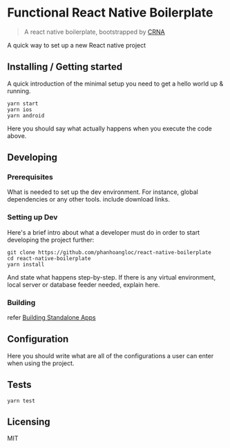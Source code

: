 # Functional React Native Boilerplate
> A react native boilerplate, bootstrapped by [CRNA](https://github.com/react-community/create-react-native-app)

A quick way to set up a new React native project

## Installing / Getting started

A quick introduction of the minimal setup you need to get a hello world up & running.

```shell
yarn start
yarn ios
yarn android
```

Here you should say what actually happens when you execute the code above.

## Developing

### Prerequisites
What is needed to set up the dev environment. For instance, global dependencies or any other tools. include download links.


### Setting up Dev

Here's a brief intro about what a developer must do in order to start developing the project further:

```shell
git clone https://github.com/phanhoangloc/react-native-boilerplate
cd react-native-boilerplate
yarn install
```

And state what happens step-by-step. If there is any virtual environment, local server or database feeder needed, explain here.

### Building

refer [Building Standalone Apps](https://docs.expo.io/versions/latest/guides/building-standalone-apps.html)

## Configuration

Here you should write what are all of the configurations a user can enter when
using the project.

## Tests

```shell
yarn test
```

## Licensing

MIT
